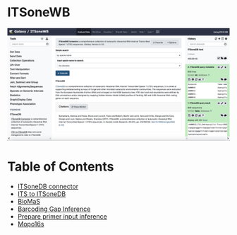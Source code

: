 ITSoneWB
========

![itsonewb_home](https://github.com/ibiom-cnr/itsonewb/raw/master/docs/images/itsonewb_home.png)



# Table of Contents <a name="toc" />
- [ITSoneDB connector](https://github.com/ibiom-cnr/itsonewb/tree/master/itsonedb_wrapper#itsonedb-connector)
- [ITS to ITSoneDB](https://github.com/ibiom-cnr/itsonewb/tree/master/ITS1_parser_ITSoneDB_wrapper#its-to-itsonedb)
- [BioMaS](https://github.com/ibiom-cnr/itsonewb/tree/master/biomas_wrapper#biomas-galaxy)
- [Barcoding Gap Inference](https://github.com/ibiom-cnr/itsonewb/tree/master/barcoding_gap_wrapper#barcoding-gap-inference)
- [Prepare primer input inference](https://github.com/ibiom-cnr/itsonewb/tree/master/prepare_primer_inference_files_wrapper#prepare-primer-input-inference)
- [Mopo16s](https://github.com/ibiom-cnr/itsonewb/tree/master/mopo16s_wrapper#mopo16s-galaxy-wrapper)
